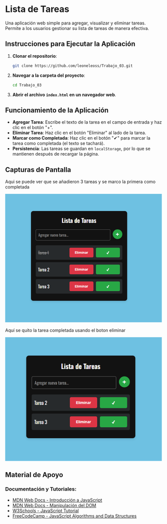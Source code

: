 # Lista de Tareas

Una aplicación web simple para agregar, visualizar y eliminar tareas. Permite a los usuarios gestionar su lista de tareas de manera efectiva.

## Instrucciones para Ejecutar la Aplicación

1. **Clonar el repositorio**:
   ```bash
   git clone https://github.com/leoneleoss/Trabajo_03.git
   ```

2. **Navegar a la carpeta del proyecto**:
   ```bash
   cd Trabajo_03
   ```

3. **Abrir el archivo `index.html` en un navegador web**.

## Funcionamiento de la Aplicación

- **Agregar Tarea**: Escribe el texto de la tarea en el campo de entrada y haz clic en el botón "+".
- **Eliminar Tarea**: Haz clic en el botón "Eliminar" al lado de la tarea.
- **Marcar como Completada**: Haz clic en el botón "✔" para marcar la tarea como completada (el texto se tachará).
- **Persistencia**: Las tareas se guardan en `localStorage`, por lo que se mantienen después de recargar la página.

## Capturas de Pantalla

Aqui se puede ver que se añadieron 3 tareas y se marco la primera como completada 

![1](img1.PNG)

Aquí se quito la tarea completada usando el boton eliminar

![2](img2.PNG)

## Material de Apoyo

### Documentación y Tutoriales:
- [MDN Web Docs - Introducción a JavaScript](https://developer.mozilla.org/es/docs/Web/JavaScript/Guide/Introduction)
- [MDN Web Docs - Manipulación del DOM](https://developer.mozilla.org/es/docs/Web/API/Document_Object_Model/Introduction)
- [W3Schools - JavaScript Tutorial](https://www.w3schools.com/js/)
- [FreeCodeCamp - JavaScript Algorithms and Data Structures](https://www.freecodecamp.org/learn/javascript-algorithms-and-data-structures/)
